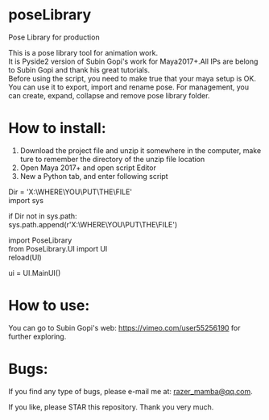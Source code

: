 # poseLibrary
Pose Library for production
	    
This is a pose library tool for animation work.	        
It is Pyside2 version of Subin Gopi's work for Maya2017+.All IPs are belong to Subin Gopi and thank his great tutorials.    
Before using the script, you need to make true that your maya setup is OK.       		    
You can use it to export, import and rename pose. For management, you can create, expand, collapse and remove pose library folder.		

# How to install:
1. Download the project file and unzip it somewhere in the computer, make ture to remember the directory of the unzip file location		
2. Open Maya 2017+ and open script Editor		    
3. New a Python tab, and enter following script 		    

Dir = 'X:\WHERE\YOU\PUT\THE\FILE'		    
import sys		

if Dir not in sys.path:		
    sys.path.append(r'X:\WHERE\YOU\PUT\THE\FILE')      
  
import PoseLibrary    
from PoseLibrary.UI import UI    
reload(UI)    
    
ui = UI.MainUI()    

# How to use:
You can go to Subin Gopi's web: https://vimeo.com/user55256190 for further exploring.		

# Bugs:
If you find any type of bugs, please e-mail me at: razer_mamba@qq.com.    
    
If you like, please STAR this repository. Thank you very much.    
